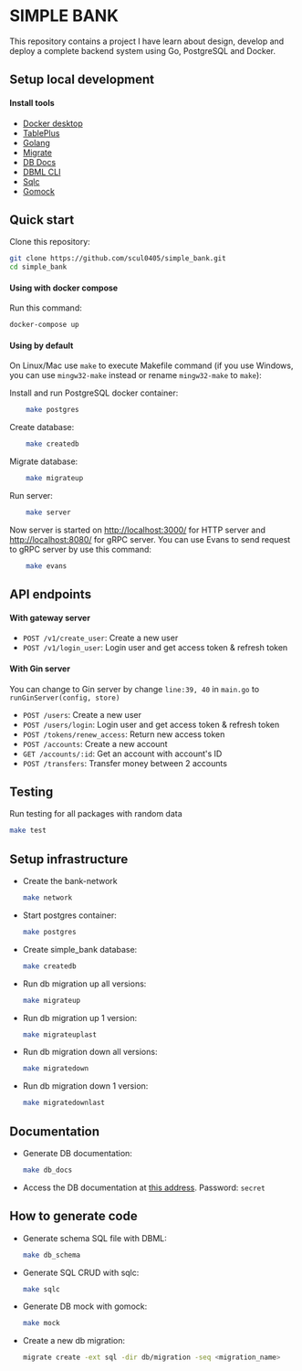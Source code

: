 # SIMPLE BANK

This repository contains a project I have learn about design, develop and deploy a complete backend system using Go, PostgreSQL and Docker.

## Setup local development

#### Install tools

- [Docker desktop](https://www.docker.com/products/docker-desktop)
- [TablePlus](https://tableplus.com/)
- [Golang](https://golang.org/)
- [Migrate](https://github.com/golang-migrate/migrate/tree/master/cmd/migrate)
- [DB Docs](https://dbdocs.io/docs)
- [DBML CLI](https://www.dbml.org/cli/#installation)
- [Sqlc](https://github.com/kyleconroy/sqlc#installation)
- [Gomock](https://github.com/golang/mock)

## Quick start

Clone this repository:
```sh
git clone https://github.com/scul0405/simple_bank.git
cd simple_bank
```
#### Using with docker compose

Run this command:
```sh
docker-compose up
```
#### Using by default

On Linux/Mac use `make` to execute Makefile command (if you use Windows, you can use `mingw32-make` instead or rename `mingw32-make` to `make`):

Install and run PostgreSQL docker container:
```sh
    make postgres
```

Create database:
```sh
    make createdb
```

Migrate database:
```sh
    make migrateup
```

Run server:
```sh
    make server
```

Now server is started on [http://localhost:3000/](http://localhost:3000/) for HTTP server and [http://localhost:8080/](http://localhost:8080/) for gRPC server. You can use Evans to send request to gRPC server by use this command:
```sh
    make evans
```

## API endpoints
#### With gateway server
* `POST /v1/create_user`: Create a new user
* `POST /v1/login_user`: Login user and get access token & refresh token

#### With Gin server
You can change to Gin server by change `line:39, 40` in `main.go` to `runGinServer(config, store)`

* `POST /users`: Create a new user
* `POST /users/login`: Login user and get access token & refresh token
* `POST /tokens/renew_access`: Return new access token
* `POST /accounts`: Create a new account
* `GET /accounts/:id`: Get an account with account's ID
* `POST /transfers`: Transfer money between 2 accounts

## Testing
Run testing for all packages with random data
```sh
make test
```

## Setup infrastructure

- Create the bank-network
    ``` bash
    make network
    ```

- Start postgres container:
    ```bash
    make postgres
    ```

- Create simple_bank database:
    ```bash
    make createdb
    ```

- Run db migration up all versions:
    ```bash
    make migrateup
    ```

- Run db migration up 1 version:
    ```bash
    make migrateuplast
    ```

- Run db migration down all versions:
    ```bash
    make migratedown
    ```

- Run db migration down 1 version:
    ```bash
    make migratedownlast
    ```

## Documentation

- Generate DB documentation:
    ```bash
    make db_docs
    ```

- Access the DB documentation at [this address](https://dbdocs.io/vldtruong1221/Simple_bank). Password: `secret`

## How to generate code

- Generate schema SQL file with DBML:
    ```bash
    make db_schema
    ```

- Generate SQL CRUD with sqlc:
    ```bash
    make sqlc
    ```

- Generate DB mock with gomock:
    ```bash
    make mock
    ```

- Create a new db migration:
    ```bash
    migrate create -ext sql -dir db/migration -seq <migration_name>
    ```

